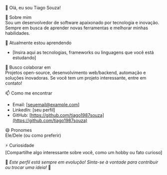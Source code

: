  👋 Olá, eu sou Tiago Souza!  

 👀 Sobre mim  
Sou um desenvolvedor de software apaixonado por tecnologia e inovação. Sempre em busca de aprender novas ferramentas e melhorar minhas habilidades.  

 🌱 Atualmente estou aprendendo  
- [Insira aqui as tecnologias, frameworks ou linguagens que você está estudando]  

 💞️ Busco colaborar em  
Projetos open-source, desenvolvimento web/backend, automação e soluções inovadoras. Se você tem um projeto interessante, entre em contato!  

 📫 Como me encontrar  
- Email: [seuemail@example.com]  
- LinkedIn: [seu perfil]  
- GitHub: [https://github.com/tiago1987souza](https://github.com/tiago1987souza)  

😄 Pronomes  
Ele/Dele (ou como preferir)  

⚡ Curiosidade  
[Compartilhe algo interessante sobre você, como um hobby ou fato curioso]  


🔧 *Este perfil está sempre em evolução! Sinta-se à vontade para contribuir ou trocar uma ideia!* 🚀